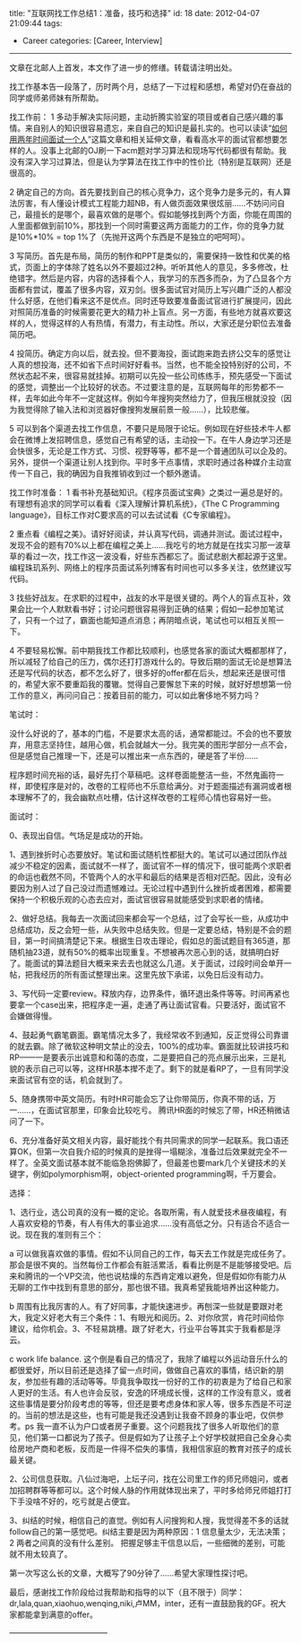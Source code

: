 title: "互联网找工作总结1：准备，技巧和选择"
id: 18
date: 2012-04-07 21:09:44
tags: 
- Career
categories: [Career, Interview]
---

文章在北邮人上首发，本文作了进一步的修缮。转载请注明出处。

找工作基本告一段落了，历时两个月，总结了一下过程和感想，希望对仍在奋战的同学或师弟师妹有所帮助。

找工作前：
1 多动手解决实际问题，主动折腾实验室的项目或者自己感兴趣的事情。来自别人的知识很容易遗忘，来自自己的知识是最扎实的。也可以读读“[如何用两年时间面试一个人](http://mindhacks.cn/2011/11/04/how-to-interview-a-person-for-two-years/)”这篇文章和相关延伸文章，看看高水平的面试官都想要怎样的人。没事上北邮的OJ刷一下acm题对学习算法和现场写代码都很有帮助。我没有深入学习过算法，但是认为学算法在找工作中的性价比（特别是互联网）还是很高的。

2 确定自己的方向。首先要找到自己的核心竞争力，这个竞争力是多元的，有人算法厉害，有人懂设计模式工程能力超NB，有人做页面效果很炫丽……不妨问问自己，最擅长的是哪个，最喜欢做的是哪个。假如能够找到两个方面，你能在周围的人里面都做到前10%，那找到一个同时需要这两方面能力的工作，你的竞争力就是10%*10% = top 1%了（先抛开这两个东西是不是独立的吧呵呵）。

3 写简历。首先是布局，简历的制作和PPT是类似的，需要保持一致性和优美的格式，页面上的字体除了姓名以外不要超过2种。听听其他人的意见，多多修改，杜绝错字。然后是内容，内容的选择看个人，我学习的东西多而杂，为了凸显各个方面都有尝试，覆盖了很多内容，双刃剑。很多面试官对简历上写兴趣广泛的人都没什么好感，在他们看来这不是优点。同时还导致要准备面试官进行扩展提问，因此对照简历准备的时候需要花更大的精力补上盲点。另一方面，有些地方就喜欢要这样的人，觉得这样的人有热情，有潜力，有主动性。所以，大家还是分职位去准备简历吧。<!--more-->

4 投简历。确定方向以后，就去投。但不要海投，面试跑来跑去挤公交车的感觉让人真的想投海，还不如省下点时间好好看书。当然，也不能全投特别好的公司，不然状态起不来，很容易就挂掉。初期可以先投一些公司练练手，预先感受一下面试的感觉，调整出一个比较好的状态。不过要注意的是，互联网每年的形势都不一样，去年如此今年不一定就这样。例如今年搜狗突然给力了，但我压根就没投（因为我觉得除了输入法和浏览器好像搜狗发展前景一般……），比较悲催。

5 可以到各个渠道去找工作信息，不要只是局限于论坛。例如现在好些技术牛人都会在微博上发招聘信息，感觉自己有希望的话，主动投一下。在牛人身边学习还是会快很多，无论是工作方式、习惯、视野等等，都不是一个普通团队可以企及的。另外，提供一个渠道让别人找到你。平时多干点事情，求职时通过各种媒介主动宣传一下自己，我的确因为自我推销收到过一个额外邀请。

找工作时准备：
1 看书补充基础知识。《程序员面试宝典》之类过一遍总是好的。有理想有追求的同学可以看看《深入理解计算机系统》，《The C Programming language》，目标工作对C要求高的可以去试试看《C专家编程》。

2 重点看《编程之美》。请好好阅读，并认真写代码，调通并测试。面试过程中，发现不会的题有70%以上都在编程之美上……我吃亏的地方就是在找实习那一波草草的看过一次，找工作这一波没看，好些东西都忘了。面试悲剧大都起源于这里。编程珠玑系列、网络上的程序员面试系列博客有时间也可以多多关注，依然建议写代码。

3 找些好战友。在求职的过程中，战友的水平是很关键的。两个人的盲点互补，效果会比一个人默默看书好；讨论问题很容易得到正确的结果；假如一起参加笔试了，只有一个过了，霸面也能知道点消息；再阴暗点说，笔试也可以相互关照一下。

4 不要轻易松懈。前中期我找工作都比较顺利，也感觉各家的面试大概都那样了，所以减轻了给自己的压力，偶尔还打打游戏什么的。导致后期的面试无论是想算法还是写代码的状态，都不怎么好了，很多好的offer都在后头，想起来还是很可惜的，希望大家不要重蹈我的覆辙。觉得自己要懈怠下来的时候，就好好想想第一份工作的意义，再问问自己：按着目前的能力，可以如此奢侈地不努力吗？

笔试时：

没什么好说的了，基本的门槛，不是要求太高的话，通常都能过。不会的也不要放弃，用意志坚持住，越用心做，机会就越大一分。我完美的图形学部分一点不会，但是感觉自己推理一下，还是可以推出来一点东西的，硬是答了半份……

程序题时间充裕的话，最好先打个草稿吧。这样卷面能整洁一些，不然鬼画符一样，即使程序是对的，改卷的工程师也不乐意给满分。对于题面描述有漏洞或者根本理解不了的，我会幽默点吐槽，估计这样改卷的工程师心情也容易好一些。

面试时：

0、表现出自信。气场足是成功的开始。

1、遇到挫折时心态要放好。笔试和面试随机性都挺大的。笔试可以通过团队作战减少不稳定的因素，面试就不一样了，面试官不一样的情况下，很可能两个求职者的命运也截然不同，不管两个人的水平和最后的结果是否相对匹配。因此，没有必要因为别人过了自己没过而遗憾难过。无论过程中遇到什么挫折或者困难，都需要保持一个积极乐观的心态去应对，面试官很容易就能感受到求职者的情绪。

2、做好总结。我每去一次面试回来都会写一个总结，过了会写长一些，从成功中总结成功，反之会短一些，从失败中总结失败。但是一定要总结，特别是不会的题目，第一时间搞清楚记下来。根据生日攻击理论，假如总的面试题目有365道，那随机抽23道，就有50%的概率出现重复。不想被再次恶心到的话，就搞明白好了。能面试的算法题目大概来来去去也就这么几道。关于面试，过段时间会单开一帖，把我经历的所有面试整理出来。这里先放下承诺，以免日后没有动力。

3、写代码一定要review。释放内存，边界条件，循环退出条件等等。时间再紧也要拿一个case出来，把程序走一遍，走通了再让面试官看。只要活好，面试官不会嫌做得慢。

4、鼓起勇气霸笔霸面。霸笔情况太多了，我经常收不到通知，反正觉得公司靠谱的就去霸。除了微软这种明文禁止的没去，100%的成功率。霸面就比较讲技巧和RP——一是要表示出诚意和和蔼的态度，二是要把自己的亮点展示出来，三是礼貌的表示自己可以等，这样HR基本撵不走了。剩下的就是看RP了，一旦有同学没来面试官有空的话，机会就到了。

5、随身携带中英文简历。有时HR可能会忘了让你带简历，你真不带的话，万一……，在面试官那里，印象会比较吃亏。 腾讯HR面的时候忘了带，HR还稍微诘问了一下。

6、充分准备好英文相关内容，最好能找个有共同需求的同学一起联系。我口语还算OK，但第一次自我介绍的时候真的是挫得一塌糊涂，准备过后效果就完全不一样了。全英文面试基本就不能临急抱佛脚了，但最差也要mark几个关键技术的关键字，例如polymorphism啊，object-oriented programming啊，千万要会。

选择：

1、选行业，选公司真的没有一概的定论。各取所需，有人就爱技术昼夜编程，有人喜欢安稳的节奏，有人有伟大的事业追求……没有高低之分。只有适合不适合一说。现在我的准则有三个：

a 可以做我喜欢做的事情。假如不认同自己的工作，每天去工作就是完成任务了。那会是很不爽的。当然每份工作都会有脏活累活，看看比例是不是能够接受吧。后来和腾讯的一个VP交流，他也说枯燥的东西肯定难以避免，但是假如你有能力从无聊的工作中找到有意思的部分，那也很不错。我真希望我能培养出这种能力。

b 周围有比我厉害的人。有了好同事，才能快速进步。再刨深一些就是要跟对老大，我定义好老大有三个条件：1、有眼光和阅历。2、对你欣赏，肯花时间给你建议，给你机会。3、不轻易跳槽。跟了好老大，行业平台等其实于我看都是浮云。

c work life balance. 这个倒是看自己的情况了，我除了编程以外运动音乐什么的都很爱好，所以目前还是选择了留一点时间，做做自己喜欢的事情，结识新的朋友，参加些有趣的活动等等。毕竟我争取找一份好的工作的初衷是为了给自己和家人更好的生活。有人也许会反驳，安逸的环境成长慢，这样的工作没有意义，或者这些事情是要分阶段考虑的等等，但还是要考虑身体和家人等，很多东西是不可逆的。当前的想法是这些，也有可能是我还没遇到让我奋不顾身的事业吧，仅供参考。ps 我一直不认为户口或者房子重要。这个问题我找了很多人听取他们的意见，他们第一口都说为了孩子。但是假如为了让孩子上个好学校就把自己全身心卖给房地产商和老板，反而是一件得不偿失的事情，我相信家庭的教育对孩子的成长最关键。

2、公司信息获取。八仙过海吧，上坛子问，找在公司里工作的师兄师姐问，或者加招聘群等等都可以。这个时候人脉的作用就体现出来了，平时多给师兄师姐打打下手没啥不好的，吃亏就是占便宜。

3、纠结的时候，相信自己的直觉。例如有人问搜狗和人搜，我觉得差不多的话就follow自己的第一感觉吧。纠结主要是因为两种原因：1 信息量太少，无法决策； 2 两者之间真的没有什么差别。 把握足够主干信息以后，一些细微的差别，可能就不用太较真了。

第一次写这么长的文章，大概写了90分钟了……希望大家理性探讨吧。

最后，感谢找工作阶段给过我帮助和指导的以下（且不限于）同学：dr,lala,quan,xiaohuo,wenqing,niki,卢MM，inter，还有一直鼓励我的GF。祝大家都能拿到满意的offer。

————————————–
